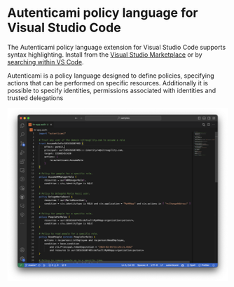 # Autenticami policy language for Visual Studio Code

The Autenticami policy language extension for Visual Studio Code supports syntax highlighting.  Install from the [Visual Studio Marketplace](https://marketplace.visualstudio.com/items?itemName=Autenticami.autenticami) or by [searching within VS Code](https://code.visualstudio.com/docs/editor/extension-gallery#_search-for-an-extension).

Autenticami is a policy language designed to define policies, specifying actions that can be performed on specific resources. Additionally it is possible to specify identities, permissions associated with identities and trusted delegations

![autenticami](https://raw.githubusercontent.com/autenticami/autenticami-vscode/main/assets/autenticami-vscode-sample.png)
